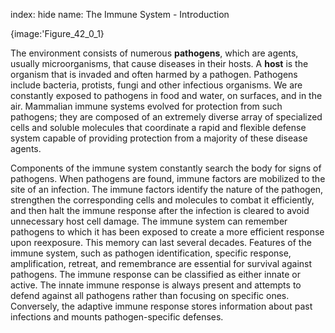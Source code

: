 index: hide
name: The Immune System - Introduction


{image:'Figure_42_0_1}
        

The environment consists of numerous  **pathogens**, which are agents, usually microorganisms, that cause diseases in their hosts. A  **host** is the organism that is invaded and often harmed by a pathogen. Pathogens include bacteria, protists, fungi and other infectious organisms. We are constantly exposed to pathogens in food and water, on surfaces, and in the air. Mammalian immune systems evolved for protection from such pathogens; they are composed of an extremely diverse array of specialized cells and soluble molecules that coordinate a rapid and flexible defense system capable of providing protection from a majority of these disease agents.

Components of the immune system constantly search the body for signs of pathogens. When pathogens are found, immune factors are mobilized to the site of an infection. The immune factors identify the nature of the pathogen, strengthen the corresponding cells and molecules to combat it efficiently, and then halt the immune response after the infection is cleared to avoid unnecessary host cell damage. The immune system can remember pathogens to which it has been exposed to create a more efficient response upon reexposure. This memory can last several decades. Features of the immune system, such as pathogen identification, specific response, amplification, retreat, and remembrance are essential for survival against pathogens. The immune response can be classified as either innate or active. The innate immune response is always present and attempts to defend against all pathogens rather than focusing on specific ones. Conversely, the adaptive immune response stores information about past infections and mounts pathogen-specific defenses. 
